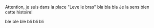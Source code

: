 
Attention, je suis dans la place "Leve le bras"
bla bla bla
Je la sens bien cette histoire!

ble ble ble
bli bli bli

